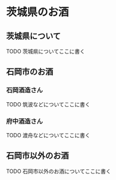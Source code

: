 # 茨城県のお酒

## 茨城県について

TODO 茨城県についてここに書く

## 石岡市のお酒

### 石岡酒造さん

TODO 筑波などについてここに書く

### 府中酒造さん

TODO 渡舟などについてここに書く

## 石岡市以外のお酒

TODO 石岡市以外のお酒についてここに書く
